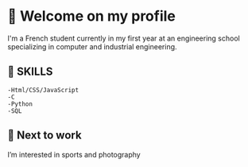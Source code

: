 # **👋 Welcome on my profile**
I'm a French student currently in my first year at an engineering school specializing in computer and industrial engineering.
## 🌱 **SKILLS**
    -Html/CSS/JavaScript
    -C
    -Python
    -SQL
## **👀 Next to work**
I’m interested in sports and photography

